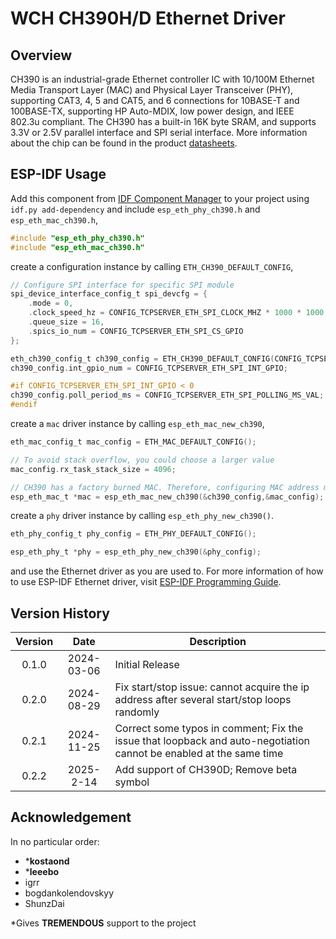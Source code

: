 # WCH CH390H/D Ethernet Driver

## Overview

CH390 is an industrial-grade Ethernet controller IC with 10/100M Ethernet Media Transport Layer (MAC) and Physical Layer Transceiver (PHY), supporting CAT3, 4, 5 and CAT5, and 6 connections for 10BASE-T and 100BASE-TX, supporting HP Auto-MDIX, low power design, and IEEE 802.3u compliant. The CH390 has a built-in 16K byte SRAM, and supports 3.3V or 2.5V parallel interface and SPI serial interface. More information about the chip can be found in the product [datasheets](https://www.wch.cn/downloads/CH390DS1_PDF.html).

## ESP-IDF Usage

Add this component from [IDF Component Manager](https://components.espressif.com/) to your project using `idf.py add-dependency` and include `esp_eth_phy_ch390.h` and `esp_eth_mac_ch390.h`,

```c
#include "esp_eth_phy_ch390.h"
#include "esp_eth_mac_ch390.h"
```

create a configuration instance by calling `ETH_CH390_DEFAULT_CONFIG`,

```c
// Configure SPI interface for specific SPI module
spi_device_interface_config_t spi_devcfg = {
    .mode = 0,
    .clock_speed_hz = CONFIG_TCPSERVER_ETH_SPI_CLOCK_MHZ * 1000 * 1000,
    .queue_size = 16,
    .spics_io_num = CONFIG_TCPSERVER_ETH_SPI_CS_GPIO
};

eth_ch390_config_t ch390_config = ETH_CH390_DEFAULT_CONFIG(CONFIG_TCPSERVER_ETH_SPI_HOST,&spi_devcfg);
ch390_config.int_gpio_num = CONFIG_TCPSERVER_ETH_SPI_INT_GPIO;

#if CONFIG_TCPSERVER_ETH_SPI_INT_GPIO < 0
ch390_config.poll_period_ms = CONFIG_TCPSERVER_ETH_SPI_POLLING_MS_VAL;
#endif
```

create a `mac` driver instance by calling `esp_eth_mac_new_ch390`,

```c
eth_mac_config_t mac_config = ETH_MAC_DEFAULT_CONFIG();

// To avoid stack overflow, you could choose a larger value
mac_config.rx_task_stack_size = 4096;

// CH390 has a factory burned MAC. Therefore, configuring MAC address manually is optional.
esp_eth_mac_t *mac = esp_eth_mac_new_ch390(&ch390_config,&mac_config);
```

create a `phy` driver instance by calling `esp_eth_phy_new_ch390()`.


```c
eth_phy_config_t phy_config = ETH_PHY_DEFAULT_CONFIG();

esp_eth_phy_t *phy = esp_eth_phy_new_ch390(&phy_config);
```

and use the Ethernet driver as you are used to. For more information of how to use ESP-IDF Ethernet driver, visit [ESP-IDF Programming Guide](https://docs.espressif.com/projects/esp-idf/en/latest/esp32/api-reference/network/esp_eth.html).


## Version History
| **Version** | **Date**   | **Description**                                                                                                        |
|:-----------:|:----------:|--------------------------------------------------------------------------------------------------------------------    |
| 0.1.0       | 2024-03-06 | Initial Release                                                                                                        |
| 0.2.0       | 2024-08-29 | Fix start/stop issue: cannot acquire the ip address after several start/stop loops randomly                            |
| 0.2.1       | 2024-11-25 | Correct some typos in comment; Fix the issue that loopback and auto-negotiation cannot be enabled at the same time     |
| 0.2.2       | 2025-2-14  | Add support of CH390D; Remove beta symbol                                                                              |

## Acknowledgement
In no particular order:
- ***kostaond**
- ***leeebo**
- igrr
- bogdankolendovskyy
- ShunzDai

*Gives **TREMENDOUS** support to the project

